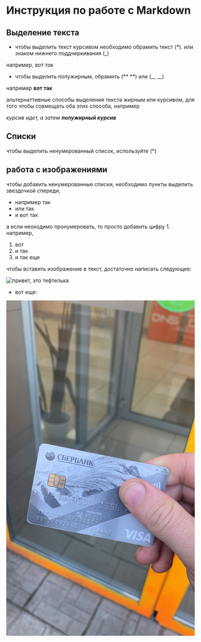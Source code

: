# Инструкция по работе с Markdown

## Выделение текста
* чтобы выделить текст курсивом необходимо обрамить текст (*). или знаком нижнего поддчеркивания (_)

например, *вот так*
* чтобы выделить полужирным, обрамить (** **) или (__ __)


например **вот так**

альтернаттивные способы выделения текста жирным или курсивом, для того чтобы совмещать оба этих способа, например

_курсив идет, а затем **полужирный курсив**_



## Списки
чтобы выделить ненумерованный список, используйте (*)
## работа с изображениями
чтобы добавить ненумерованные списки, необходимо пункты выделить звездочкой спереди,

* например так
* или так
* и вот так

а если неоходимо пронумеровать, то просто добавить цифру 1.
например,

1. вот
2. и так
3. и так еще

чтобы вставить изображение в текст, достаточно написать следующее:

![привет, это тефтелька](teftelka.JPG)

* вот еще:


![картинка ](foto.JPG)

